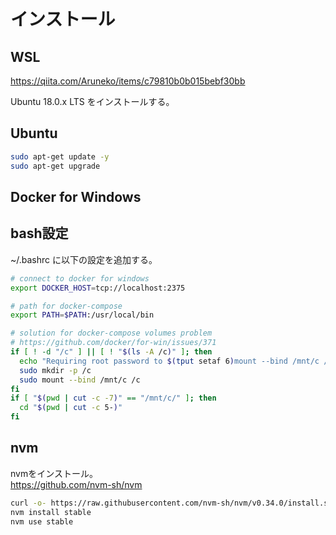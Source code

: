 
# インストール

## WSL

https://qiita.com/Aruneko/items/c79810b0b015bebf30bb

Ubuntu 18.0.x LTS をインストールする。

## Ubuntu

```sh
sudo apt-get update -y
sudo apt-get upgrade
```

## Docker for Windows




## bash設定

~/.bashrc に以下の設定を追加する。

```sh
# connect to docker for windows
export DOCKER_HOST=tcp://localhost:2375

# path for docker-compose
export PATH=$PATH:/usr/local/bin

# solution for docker-compose volumes problem
# https://github.com/docker/for-win/issues/371
if [ ! -d "/c" ] || [ ! "$(ls -A /c)" ]; then
  echo "Requiring root password to $(tput setaf 6)mount --bind /mnt/c /c$(tput sgr 0)"
  sudo mkdir -p /c
  sudo mount --bind /mnt/c /c
fi
if [ "$(pwd | cut -c -7)" == "/mnt/c/" ]; then
  cd "$(pwd | cut -c 5-)"
fi
```

## nvm

nvmをインストール。  
https://github.com/nvm-sh/nvm

```sh
curl -o- https://raw.githubusercontent.com/nvm-sh/nvm/v0.34.0/install.sh | bash
nvm install stable
nvm use stable
```
